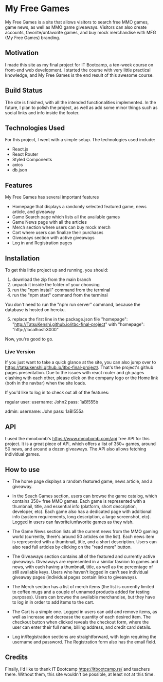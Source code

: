 # My Free Games

My Free Games is a site that allows visitors to search free MMO games, game news, as well as MMO game giveaways. Visitors can also create accounts, favorite/unfavorite games, and buy mock merchandise with MFG (My Free Games) branding.

## Motivation

I made this site as my final project for IT Bootcamp, a ten-week course on front-end web development. I started the course with very little practical knowledge, and My Free Games is the end result of this awesome course.

## Build Status

The site is finished, with all the intended functionalities implemented. In the future, I plan to polish the project, as well as add some minor things such as social links and info inside the footer.

## Technologies Used

For this project, I went with a simple setup. The technologies used include:

- React.js
- React Router
- Styled Components
- axios
- db.json

## Features

My Free Games has several important features

- Homepage that displays a randomly selected featured game, news article, and giveaway
- Game Search page which lists all the available games
- Game News page with all the articles
- Merch section where users can buy mock merch
- Cart where users can finalize their purchases
- Giveaeays section with active giveaways
- Log in and Registration pages

## Installation
To get this little project up and running, you should:

1. download the zip from the main branch
2. unpack it inside the folder of your choosing
3. run the "npm install" command from the terminal
4. run the "npm start" command from the terminal

You don't need to run the "npm run server" command, because the database is hosted on heroku.

5. replace the first line in the package.json file "homepage": "http://TatsuKenshi.github.io/itbc-final-project" with "homepage": "http://localhost:3000"

Now, you're good to go.

### Live Version

If you just want to take a quick glance at the site, you can also jump over to https://tatsukenshi.github.io/itbc-final-project/. That's the project's github pages presentation. Due to the issues with react router and gh pages clashing with each other, please click on the company logo or the Home link (both in the navbar) when the site loads.

If you'd like to log in to check out all of the features:

regular user:
username: John2
pass: 1aB!555b

admin:
username: John
pass: 1aB!555a

## API
I used the mmobomb's https://www.mmobomb.com/api free API for this project. It is a great piece of API, which offers a list of 350+ games, around 50 news, and around a dozen giveaways. The API also allows fetching individual games.

## How to use

- The home page displays a random featured game, news article, and a giveaway.

- In the Seach Games section, users can browse the game catalog, which contains 350+ free MMO games. Each game is represented with a thumbnail, title, and essential info (platform, short description, developer, etc). Each game also has a dedicated page with additional info (system requirements, long description, a large screenshot, etc). Logged in users can favorite/unfavorite games as they wish.

- The Game News section lists all the current news from the MMO gaming world (currently, there's around 50 articles on the list). Each news item is represented with a thumbnail, title, and a short description. Users can also read full articles by clicking on the "read more" button.

- The Giveaways section contains all of the featured and currently active giveaways. Giveaways are represented in a similar fasnion to games and news, with each having a thumbnail, title, as well as the percentage of still available keys. Users who haven't logged in can't see individual giveaway pages (individual pages contain links to giveaways).

- The Merch section has a list of merch items (the list is currently limited to coffee mugs and a couple of unnamed products added for testing purposes). Users can browse the available merchandise, but they have to log in in order to add items to the cart.

- The Cart is a simple one. Logged in users can add and remove items, as well as increase and decrease the quantity of each desired item. The checkout button when clicked reveals the checkout form, where the user can enter their full name, billing address, and credit card details.

- Log in/Registration sections are straightforward, with login requiring the username and password. The Registration form also has the email field.

## Credits

Finally, I'd like to thank IT Bootcamp https://itbootcamp.rs/ and teachers there. Without them, this site wouldn't be possible, at least not at this time.
